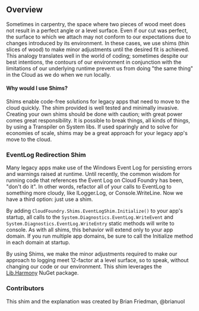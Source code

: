 ## Overview
Sometimes in carpentry, the space where two pieces of wood meet does not result in a perfect angle or a level surface.  Even if our cut was perfect, the surface to which we attach may not conform to our expectations due to changes introduced by its environment.  In these cases, we use shims (thin slices of wood) to make minor adjustments until the desired fit is achieved. This analogy translates well in the world of coding; sometimes despite our best intentions, the contours of our environment in conjunction with the limitations of our underlying runtime prevent us from doing "the same thing" in the Cloud as we do when we run locally.

#### Why would I use Shims?

Shims enable code-free solutions for legacy apps that need to move to the cloud quickly. The shim provided is well tested and minimally invasive. Creating your own shims should be done with caution; with great power comes great responsibility. It is possible to break things, all kinds of things, by using a Transpiler on System libs. If used sparingly and to solve for economies of scale, shims may be a great approach for your legacy app's move to the cloud.

### EventLog Redirection Shim

Many legacy apps make use of the Windows Event Log for persisting errors and warnings raised at runtime.  Until recently, the common wisdom for running code that references the Event Log on Cloud Foundry has been, "don't do it".  In other words, refactor all of your calls to EventLog to something more cloudy, like ILogger.Log, or Console.WriteLine.  Now we have a third option:  just use a shim.

By adding `CloudFoundry.Shims.EventLogShim.Initialize()` to your app's startup, all calls to the `System.Diagnostics.EventLog.WriteEvent` and `System.Diagnostics.EventLog.WriteEntry` static methods will write to console.  As with all shims, this behavior will extend only to your app domain.  If you run multiple app domains, be sure to call the Initialize method in each domain at startup.

By using Shims, we make the minor adjustments required to make our approach to logging meet 12-factor at a level surface, so to speak, without changing our code or our environment. This shim leverages the <a target="tab" href="https://github.com/pardeike/Harmony/wiki">Lib.Harmony</a> NuGet package.


### Contributors 
This shim and the explanation was created by Brian Friedman, @brianuol

